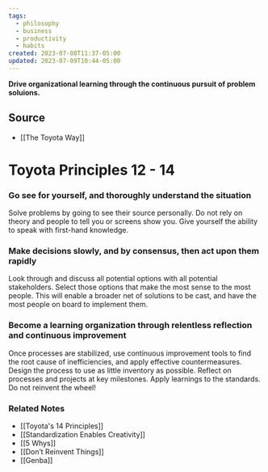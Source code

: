 ```yaml
---
tags:
  - philosophy
  - business
  - productivity
  - habits
created: 2023-07-08T11:37-05:00
updated: 2023-07-09T10:44-05:00
---
```

**Drive organizational learning through the continuous pursuit of problem soluions.**

## Source
- [[The Toyota Way]]

# Toyota Principles 12 - 14

### Go see for yourself, and thoroughly understand the situation

Solve problems by going to see their source personally. Do not rely on theory and people to tell you or screens show you. Give yourself the ability to speak with first-hand knowledge. 

### Make decisions slowly, and by consensus, then act upon them rapidly

Look through and discuss all potential options with all potential stakeholders. Select those options that make the most sense to the most people. This will enable a broader net of solutions to be cast, and have the most people on board to implement them.

### Become a learning organization through relentless reflection and continuous improvement

Once processes are stabilized, use continuous improvement tools to find the root cause of inefficiencies, and apply effective countermeasures. Design the process to use as little inventory as possible. Reflect on processes and projects at key milestones. Apply learnings to the standards. Do not reinvent the wheel!  

### Related Notes
- [[Toyota's 14 Principles]]
- [[Standardization Enables Creativity]]
- [[5 Whys]]
- [[Don’t Reinvent Things]]
- [[Genba]]